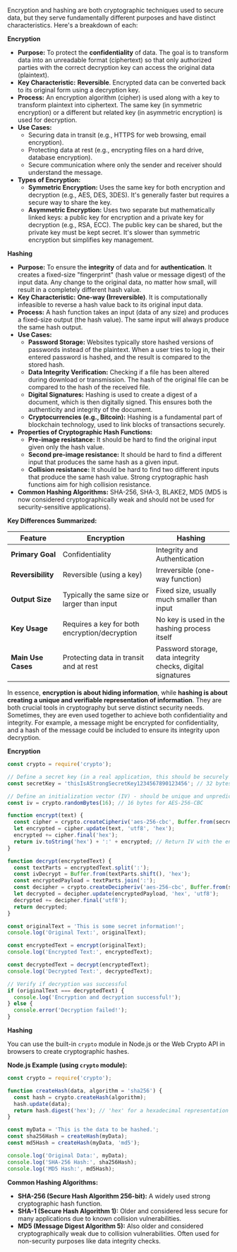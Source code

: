 Encryption and hashing are both cryptographic techniques used to secure data, but they serve fundamentally different purposes and have distinct characteristics. Here's a breakdown of each:

**Encryption**

* **Purpose:** To protect the **confidentiality** of data. The goal is to transform data into an unreadable format (ciphertext) so that only authorized parties with the correct decryption key can access the original data (plaintext).
* **Key Characteristic:** **Reversible**. Encrypted data can be converted back to its original form using a decryption key.
* **Process:** An encryption algorithm (cipher) is used along with a key to transform plaintext into ciphertext. The same key (in symmetric encryption) or a different but related key (in asymmetric encryption) is used for decryption.
* **Use Cases:**
    * Securing data in transit (e.g., HTTPS for web browsing, email encryption).
    * Protecting data at rest (e.g., encrypting files on a hard drive, database encryption).
    * Secure communication where only the sender and receiver should understand the message.
* **Types of Encryption:**
    * **Symmetric Encryption:** Uses the same key for both encryption and decryption (e.g., AES, DES, 3DES). It's generally faster but requires a secure way to share the key.
    * **Asymmetric Encryption:** Uses two separate but mathematically linked keys: a public key for encryption and a private key for decryption (e.g., RSA, ECC). The public key can be shared, but the private key must be kept secret. It's slower than symmetric encryption but simplifies key management.

**Hashing**

* **Purpose:** To ensure the **integrity** of data and for **authentication**. It creates a fixed-size "fingerprint" (hash value or message digest) of the input data. Any change to the original data, no matter how small, will result in a completely different hash value.
* **Key Characteristic:** **One-way (Irreversible)**. It is computationally infeasible to reverse a hash value back to its original input data.
* **Process:** A hash function takes an input (data of any size) and produces a fixed-size output (the hash value). The same input will always produce the same hash output.
* **Use Cases:**
    * **Password Storage:** Websites typically store hashed versions of passwords instead of the plaintext. When a user tries to log in, their entered password is hashed, and the result is compared to the stored hash.
    * **Data Integrity Verification:** Checking if a file has been altered during download or transmission. The hash of the original file can be compared to the hash of the received file.
    * **Digital Signatures:** Hashing is used to create a digest of a document, which is then digitally signed. This ensures both the authenticity and integrity of the document.
    * **Cryptocurrencies (e.g., Bitcoin):** Hashing is a fundamental part of blockchain technology, used to link blocks of transactions securely.
* **Properties of Cryptographic Hash Functions:**
    * **Pre-image resistance:** It should be hard to find the original input given only the hash value.
    * **Second pre-image resistance:** It should be hard to find a different input that produces the same hash as a given input.
    * **Collision resistance:** It should be hard to find two different inputs that produce the same hash value. Strong cryptographic hash functions aim for high collision resistance.
* **Common Hashing Algorithms:** SHA-256, SHA-3, BLAKE2, MD5 (MD5 is now considered cryptographically weak and should not be used for security-sensitive applications).

**Key Differences Summarized:**

| Feature          | Encryption                                  | Hashing                                      |
| ---------------- | ------------------------------------------- | -------------------------------------------- |
| **Primary Goal** | Confidentiality                             | Integrity and Authentication                 |
| **Reversibility** | Reversible (using a key)                    | Irreversible (one-way function)              |
| **Output Size** | Typically the same size or larger than input | Fixed size, usually much smaller than input |
| **Key Usage** | Requires a key for both encryption/decryption | No key is used in the hashing process itself |
| **Main Use Cases**| Protecting data in transit and at rest      | Password storage, data integrity checks, digital signatures |

In essence, **encryption is about hiding information**, while **hashing is about creating a unique and verifiable representation of information**. They are both crucial tools in cryptography but serve distinct security needs. Sometimes, they are even used together to achieve both confidentiality and integrity. For example, a message might be encrypted for confidentiality, and a hash of the message could be included to ensure its integrity upon decryption.

**Encryption**

```javascript
const crypto = require('crypto');

// Define a secret key (in a real application, this should be securely generated and managed)
const secretKey = 'thisIsAStrongSecretKey1234567890123456'; // 32 bytes for AES-256

// Define an initialization vector (IV) - should be unique and unpredictable
const iv = crypto.randomBytes(16); // 16 bytes for AES-256-CBC

function encrypt(text) {
  const cipher = crypto.createCipheriv('aes-256-cbc', Buffer.from(secretKey), iv);
  let encrypted = cipher.update(text, 'utf8', 'hex');
  encrypted += cipher.final('hex');
  return iv.toString('hex') + ':' + encrypted; // Return IV with the encrypted text
}

function decrypt(encryptedText) {
  const textParts = encryptedText.split(':');
  const ivDecrypt = Buffer.from(textParts.shift(), 'hex');
  const encryptedPayload = textParts.join(':');
  const decipher = crypto.createDecipheriv('aes-256-cbc', Buffer.from(secretKey), ivDecrypt);
  let decrypted = decipher.update(encryptedPayload, 'hex', 'utf8');
  decrypted += decipher.final('utf8');
  return decrypted;
}

const originalText = 'This is some secret information!';
console.log('Original Text:', originalText);

const encryptedText = encrypt(originalText);
console.log('Encrypted Text:', encryptedText);

const decryptedText = decrypt(encryptedText);
console.log('Decrypted Text:', decryptedText);

// Verify if decryption was successful
if (originalText === decryptedText) {
  console.log('Encryption and decryption successful!');
} else {
  console.error('Decryption failed!');
}
```


**Hashing**

You can use the built-in `crypto` module in Node.js or the Web Crypto API in browsers to create cryptographic hashes.

**Node.js Example (using `crypto` module):**

```javascript
const crypto = require('crypto');

function createHash(data, algorithm = 'sha256') {
  const hash = crypto.createHash(algorithm);
  hash.update(data);
  return hash.digest('hex'); // 'hex' for a hexadecimal representation
}

const myData = 'This is the data to be hashed.';
const sha256Hash = createHash(myData);
const md5Hash = createHash(myData, 'md5');

console.log('Original Data:', myData);
console.log('SHA-256 Hash:', sha256Hash);
console.log('MD5 Hash:', md5Hash);
```

**Common Hashing Algorithms:**

* **SHA-256 (Secure Hash Algorithm 256-bit):** A widely used strong cryptographic hash function.
* **SHA-1 (Secure Hash Algorithm 1):** Older and considered less secure for many applications due to known collision vulnerabilities.
* **MD5 (Message Digest Algorithm 5):** Also older and considered cryptographically weak due to collision vulnerabilities. Often used for non-security purposes like data integrity checks.
